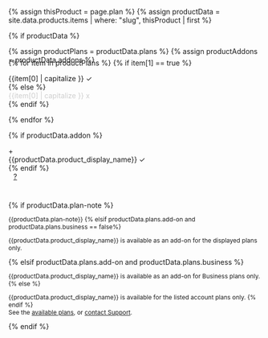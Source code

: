 {% assign thisProduct = page.plan %}
{% assign productData = site.data.products.items | where: "slug", thisProduct | first %}
<!-- The line below hides the grid if there's no matching data in products.yml-->
{% if productData %}

{% assign productPlans = productData.plans %}
{% assign productAddons = productData.addons %}


<div class="popover" data-popover data-active-class="popover--active">
<div class="flex flex--wrap waffle" style="margin-top: -25px;margin-bottom: 40px;" >

{% for item in productPlans %}
{% if item[1] == true %}
<div class="flex__column flex__column--shrink">
        <span class="badge badge--{% if item[0] == 'add-on' %}success{% else %}primary{%endif%}"> {{item[0] | capitalize }} ✓ </span>
</div>
{% else %}
<div class="flex__column flex__column--shrink">
        <span class="badge badge--gray" style="opacity:0.2"> {{item[0] | capitalize }} x </span>
        </div>
{% endif %}

{% endfor %}

{% if productData.addon %}
<div class="flex__column flex__column--shrink">
<span class="badge badge--none">+</span>
</div>
<div class="flex__column flex__column--shrink">
 <span class="badge badge--engage">  {{productData.product_display_name}} ✓ </span>
</div>
{% endif %}
<div class="flex__column flex__column--shrink" style="padding-top:0px">
  <a class="recent-contributor__button" style="padding: 4px 10px;" href="#" data-popover-target="contributors">?</a>
</div>
</div>



<div class="popover__body" data-popover-body="contributors">
{% if productData.plan-note %}
<p style="font-size:12px">{{productData.plan-note}}
{% elsif productData.plans.add-on and productData.plans.business == false%}
<p style="font-size:12px">{{productData.product_display_name}} is available as an add-on for the displayed plans only.</p>
{% elsif productData.plans.add-on and productData.plans.business %}
<p style="font-size:12px">{{productData.product_display_name}} is available as an add-on for Business plans only.
{% else %}
<p style="font-size:12px">{{productData.product_display_name}} is available for the listed account plans only.
{% endif %}
<br>See the <a href="https://segment.com/pricing">available plans</a>, or <a href="https://segment.com/help/contact/">contact Support</a>.</p></div>
</div>
{% endif %}
